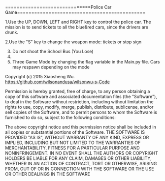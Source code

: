 ==============================Police Car Game=============================================

1.Use the UP, DOWN, LEFT and RIGHT key to control the police car. 
The mission is to send tickets to all the blue&red cars, since 
the drivers are drunk.

2.Use the "S" key to change the weapon mode: tickets or stop sign

3. Do not shoot the School Bus (You Lose)
4. 
4. Three Game Mode by changing the flag variable in the Main.py file. Cars may respawn depending on the mode


Copyright (c) 2015 Xiaosheng Wu. https://github.com/wilsonandusa/wilsonwu-s-Code

Permission is hereby granted, free of charge, to any person obtaining a copy of this software and associated documentation files (the "Software"), to deal in the Software without restriction, including without limitation the rights to use, copy, modify, merge, publish, distribute, sublicense, and/or sell copies of the Software, and to permit persons to whom the Software is furnished to do so, subject to the following conditions:

The above copyright notice and this permission notice shall be included in all copies or substantial portions of the Software.
THE SOFTWARE IS PROVIDED "AS IS", WITHOUT WARRANTY OF ANY KIND, EXPRESS OR IMPLIED, INCLUDING BUT NOT LIMITED TO THE WARRANTIES OF MERCHANTABILITY, FITNESS FOR A PARTICULAR PURPOSE AND NONINFRINGEMENT. IN NO EVENT SHALL THE AUTHORS OR COPYRIGHT HOLDERS BE LIABLE FOR ANY CLAIM, DAMAGES OR OTHER LIABILITY, WHETHER IN AN ACTION OF CONTRACT, TORT OR OTHERWISE, ARISING FROM, OUT OF OR IN CONNECTION WITH THE SOFTWARE OR THE USE OR OTHER DEALINGS IN THE SOFTWARE
